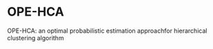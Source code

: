 # OPE-HCA
OPE-HCA: an optimal probabilistic estimation approachfor hierarchical clustering algorithm
